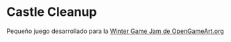 # Castle Cleanup

Pequeño juego desarrollado para la [Winter Game Jam de OpenGameArt.org](https://itch.io/jam/opengameart-winter-game-jam-2022)


